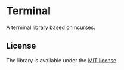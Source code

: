 # Terminal

A terminal library based on ncurses.

## License

The library is available under the [MIT license](http://en.wikipedia.org/wiki/MIT_License).
